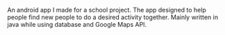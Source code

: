 An android app I made for a school project. The app designed to help people find new people to do a desired activity together. Mainly written in java while using database and Google Maps API.
